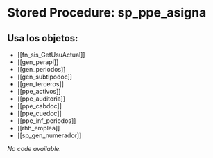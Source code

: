 # Stored Procedure: sp_ppe_asigna

## Usa los objetos:
- [[fn_sis_GetUsuActual]]
- [[gen_perapl]]
- [[gen_periodos]]
- [[gen_subtipodoc]]
- [[gen_terceros]]
- [[ppe_activos]]
- [[ppe_auditoria]]
- [[ppe_cabdoc]]
- [[ppe_cuedoc]]
- [[ppe_inf_periodos]]
- [[rhh_emplea]]
- [[sp_gen_numerador]]

*No code available.*
